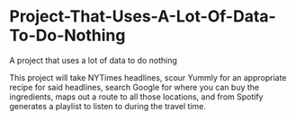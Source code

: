 Project-That-Uses-A-Lot-Of-Data-To-Do-Nothing
=============================================

A project that uses a lot of data to do nothing

This project will take NYTimes headlines, scour Yummly for an appropriate recipe for said headlines, search Google for where you can buy the ingredients, maps out a route to all those locations, and from Spotify generates a playlist to listen to during the travel time.
